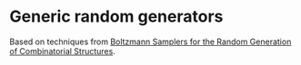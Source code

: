 Generic random generators
=========================

Based on techniques from
[Boltzmann Samplers for the Random Generation of Combinatorial Structures](http://algo.inria.fr/flajolet/Publications/DuFlLoSc04.pdf).
